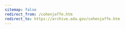 ```yaml
---
sitemap: false 
redirect_from: /cohenjaffe.htm 
redirect_to: https://archive.ada.gov/cohenjaffe.htm 
---
```

